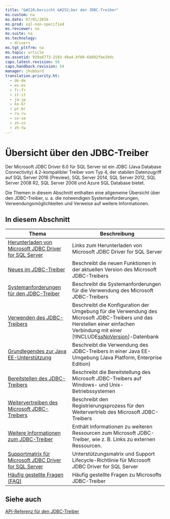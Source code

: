 ```yaml
---
title: "&#220;bersicht &#252;ber den JDBC-Treiber"
ms.custom: na
ms.date: 07/01/2016
ms.prod: sql-non-specified
ms.reviewer: na
ms.suite: na
ms.technology: 
  - drivers
ms.tgt_pltfrm: na
ms.topic: article
ms.assetid: 939a8773-2583-49a4-bf00-6b892fbe39dc
caps.latest.revision: 56
caps.handback.revision: 54
manager: jhubbard
translation.priority.ht: 
  - de-de
  - es-es
  - fr-fr
  - it-it
  - ja-jp
  - ko-kr
  - pt-br
  - ru-ru
  - sv-se
  - zh-cn
  - zh-tw
---
```

# &#220;bersicht &#252;ber den JDBC-Treiber
  Der Microsoft JDBC Driver 6.0 für SQL Server ist ein JDBC \(Java Database Connectivity\) 4.2\-kompatibler Treiber vom Typ 4, der stabilen Datenzugriff auf SQL Server 2016 \(Preview\), SQL Server 2014, SQL Server 2012, SQL Server 2008 R2, SQL Server 2008 und Azure SQL Database bietet.  
  
 Die Themen in diesem Abschnitt enthalten eine allgemeine Übersicht über den JDBC\-Treiber, u. a. die notwendigen Systemanforderungen, Verwendungsmöglichkeiten und Verweise auf weitere Informationen.  
  
## In diesem Abschnitt  
  
|Thema|Beschreibung|  
|-----------|------------------|  
|[Herunterladen von Microsoft JDBC Driver for SQL Server](../content/Download-Microsoft-JDBC-Driver-for-SQL-Server.md)|Links zum Herunterladen von Microsoft JDBC Driver for SQL Server|  
|[Neues im JDBC-Treiber](../content/What-s-New-in-the-JDBC-Driver.md)|Beschreibt die neuen Funktionen in der aktuellen Version des Microsoft JDBC\-Treibers|  
|[Systemanforderungen für den JDBC-Treiber](../content/System-Requirements-for-the-JDBC-Driver.md)|Beschreibt die Systemanforderungen für die Verwendung des Microsoft JDBC\-Treibers|  
|[Verwenden des JDBC-Treibers](../content/Using-the-JDBC-Driver.md)|Beschreibt die Konfiguration der Umgebung für die Verwendung des Microsoft JDBC\-Treibers und das Herstellen einer einfachen Verbindung mit einer [!INCLUDE[ssNoVersion](../content/includes/ssNoVersion_md.md)]\-Datenbank|  
|[Grundlegendes zur Java EE-Unterstützung](../content/Understanding-Java-EE-Support.md)|Beschreibt die Verwendung des JDBC\-Treibers in einer Java EE\-Umgebung \(Java Platform, Enterprise Edition\)|  
|[Bereitstellen des JDBC-Treibers](../content/Deploying-the-JDBC-Driver.md)|Beschreibt die Bereitstellung des Microsoft JDBC\-Treibers auf Windows\- und Unix\-Betriebssystemen|  
|[Weitervertreiben des Microsoft JDBC-Treibers](../content/Redistributing-the-Microsoft-JDBC-Driver.md)|Beschreibt den Registrierungsprozess für den Weitervertrieb des Microsoft JDBC\-Treibers|  
|[Weitere Informationen zum JDBC-Treiber](../content/Finding-Additional-JDBC-Driver-Information.md)|Enthält Informationen zu weiteren Ressourcen zum Microsoft JDBC\-Treiber, wie z. B. Links zu externen Ressourcen.|  
|[Supportmatrix für Microsoft JDBC Driver for SQL Server](../content/Microsoft-JDBC-Driver-for-SQL-Server-Support-Matrix.md)|Unterstützungsmatrix und Support Lifecycle\-Richtlinie für Microsoft JDBC Driver for SQL Server|  
|[Häufig gestellte Fragen &#40;FAQ&#41;](../content/Frequently-Asked-Questions--FAQ--for-JDBC-Driver.md)|Häufig gestellte Fragen zu Microsofts JDBC\-Treiber|  
  
## Siehe auch  
 [API-Referenz für den JDBC-Treiber](../content/JDBC-Driver-API-Reference.md)  
  
  